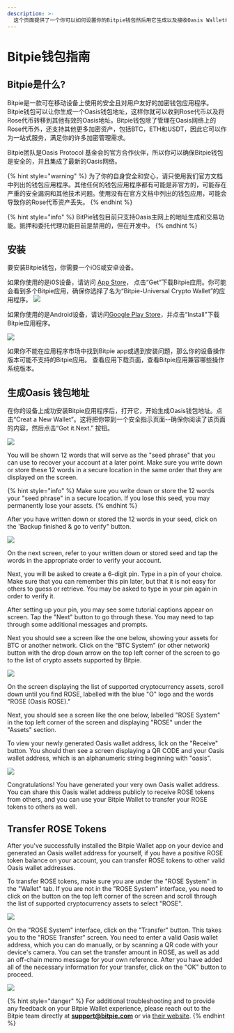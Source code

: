 ```yaml
---
description: >-
  这个页面提供了一个你可以如何设置你的Bitpie钱包然后用它生成以及接收Oasis Wallet地址和在Oasis主网转移Rose代币的概述。
---
```


# Bitpie钱包指南

## Bitpie是什么?

Bitpie是一款可在移动设备上使用的安全且对用户友好的加密钱包应用程序。Bitpie钱包可以让你生成一个Oasis钱包地址，这样你就可以收到Rose代币以及将Rose代币转移到其他有效的Oasis地址。Bitpie钱包除了管理在Oasis网络上的Rose代币外，还支持其他更多加密资产，包括BTC，ETH和USDT，因此它可以作为一站式服务，满足你的许多加密管理需求。

Bitpie团队是Oasis Protocol 基金会的官方合作伙伴，所以你可以确保Bitpie钱包是安全的，并且集成了最新的Oasis网络。

{% hint style="warning" %}
为了你的自身安全和安心，请只使用我们官方文档中列出的钱包应用程序。其他任何的钱包应用程序都有可能是非官方的，可能存在严重的安全漏洞和其他技术问题。使用没有在官方文档中列出的钱包应用，可能会导致你的Rose代币资产丢失。
{% endhint %}

{% hint style="info" %}
BitPie钱包目前只支持Oasis主网上的地址生成和交易功能。抵押和委托代理功能目前是禁用的，但在开发中。
{% endhint %}

## 安装

要安装Bitpie钱包，你需要一个iOS或安卓设备。

如果你使用的是i0S设备，请访问 [App Store](https://apps.apple.com/us/app/bitpie-universal-crypto-wallet/id1481314229)，
点击“Get“下载Bitpie应用。你可能会看到多个Bitpie应用，确保你选择了名为“Bitpie-Universal Crypto Wallet”的应用程序。
![](../../../.gitbook/assets/gqkch2l.png)

如果你使用的是Android设备，请访问[Google Play Store](https://play.google.com/store/apps/details?id=com.bitpie)，并点击“Install"下载Bitpie应用程序。

![](../../../.gitbook/assets/screenshot_20201119-135919.png)

如果你不能在应用程序市场中找到Bitpie app或遇到安装问题，那么你的设备操作版本可能不支持的Bitpie应用。 查看应用下载页面，查看Bitpie应用兼容哪些操作系统版本。

## 生成Oasis 钱包地址

在你的设备上成功安装Bitpie应用程序后，打开它，开始生成Oasis钱包地址。点击“Creat a New Wallet”。这将把你带到一个安全指示页面--确保你阅读了该页面的内容，然后点击“Got it.Next.” 按钮。

![](../../../.gitbook/assets/screen-shot-2020-11-19-at-11.12.02-am.png)

You will be shown 12 words that will serve as the "seed phrase" that you can use to recover your account at a later point. Make sure you write down or store these 12 words in a secure location in the same order that they are displayed on the screen.

{% hint style="info" %}
Make sure you write down or store the 12 words your "seed phrase" in a secure location. If you lose this seed, you may permanently lose your assets.
{% endhint %}

After you have written down or stored the 12 words in your seed, click on the 'Backup finished & go to verify" button.

![](../../../.gitbook/assets/screen-shot-2020-11-19-at-12.02.26-pm.png)

On the next screen, refer to your written down or stored seed and tap the words in the appropriate order to verify your account.

Next, you will be asked to create a 6-digit pin. Type in a pin of your choice. Make sure that you can remember this pin later, but that it is not easy for others to guess or retrieve. You may be asked to type in your pin again in order to verify it.

After setting up your pin, you may see some tutorial captions appear on screen. Tap the "Next" button to go through these. You may need to tap through some additional messages and prompts.

Next you should see a screen like the one below, showing your assets for BTC or another network. Click on the "BTC System" \(or other network\) button with the drop down arrow on the top left corner of the screen to go to the list of crypto assets supported by Bitpie.

![](../../../.gitbook/assets/screen-shot-2020-11-19-at-11.15.52-am.png)

On the screen displaying the list of supported cryptocurrency assets, scroll down until you find ROSE, labelled with the blue "O" logo and the words "ROSE \(Oasis ROSE\)."

Next, you should see a screen like the one below, labelled "ROSE System" in the top left corner of the screen and displaying "ROSE" under the "Assets" section.

To view your newly generated Oasis wallet address, lick on the "Receive" button. You should then see a screen displaying a QR CODE and your Oasis wallet address, which is an alphanumeric string beginning with "oasis".

![](../../../.gitbook/assets/screen-shot-2020-11-19-at-11.18.22-am.png)

Congratulations! You have generated your very own Oasis wallet address. You can share this Oasis wallet address publicly to receive ROSE tokens from others, and you can use your Bitpie Wallet to transfer your ROSE tokens to others as well.

## Transfer ROSE Tokens

After you've successfully installed the Bitpie Wallet app on your device and generated an Oasis wallet address for yourself, if you have a positive ROSE token balance on your account, you can transfer ROSE tokens to other valid Oasis wallet addresses.

To transfer ROSE tokens, make sure you are under the "ROSE System" in the "Wallet" tab. If you are not in the "ROSE System" interface, you need to click on the button on the top left corner of the screen and scroll through the list of supported cryptocurrency assets to select "ROSE".

![](../../../.gitbook/assets/screen-shot-2020-11-19-at-1.07.10-pm.png)

On the "ROSE System" interface, click on the "Transfer" button. This takes you to the "ROSE Transfer" screen. You need to enter a valid Oasis wallet address, which you can do manually, or by scanning a QR code with your device's camera. You can set the transfer amount in ROSE, as well as add an off-chain memo message for your own reference. After you have added all of the necessary information for your transfer, click on the "OK" button to proceed.

![](../../../.gitbook/assets/screen-shot-2020-11-19-at-1.06.58-pm.png)

{% hint style="danger" %}
For additional troubleshooting and to provide any feedback on your Bitpie Wallet experience, please reach out to the Bitpie team directly at **support@bitpie.com** or via [their website](www.bitpiehk.com).
{% endhint %}

